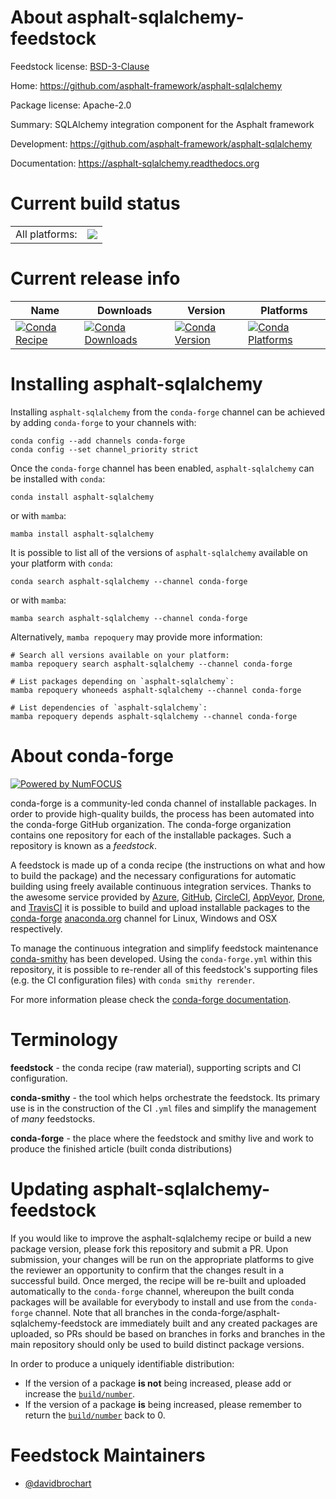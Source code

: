 About asphalt-sqlalchemy-feedstock
==================================

Feedstock license: [BSD-3-Clause](https://github.com/conda-forge/asphalt-sqlalchemy-feedstock/blob/main/LICENSE.txt)

Home: https://github.com/asphalt-framework/asphalt-sqlalchemy

Package license: Apache-2.0

Summary: SQLAlchemy integration component for the Asphalt framework

Development: https://github.com/asphalt-framework/asphalt-sqlalchemy

Documentation: https://asphalt-sqlalchemy.readthedocs.org

Current build status
====================


<table><tr><td>All platforms:</td>
    <td>
      <a href="https://dev.azure.com/conda-forge/feedstock-builds/_build/latest?definitionId=19887&branchName=main">
        <img src="https://dev.azure.com/conda-forge/feedstock-builds/_apis/build/status/asphalt-sqlalchemy-feedstock?branchName=main">
      </a>
    </td>
  </tr>
</table>

Current release info
====================

| Name | Downloads | Version | Platforms |
| --- | --- | --- | --- |
| [![Conda Recipe](https://img.shields.io/badge/recipe-asphalt--sqlalchemy-green.svg)](https://anaconda.org/conda-forge/asphalt-sqlalchemy) | [![Conda Downloads](https://img.shields.io/conda/dn/conda-forge/asphalt-sqlalchemy.svg)](https://anaconda.org/conda-forge/asphalt-sqlalchemy) | [![Conda Version](https://img.shields.io/conda/vn/conda-forge/asphalt-sqlalchemy.svg)](https://anaconda.org/conda-forge/asphalt-sqlalchemy) | [![Conda Platforms](https://img.shields.io/conda/pn/conda-forge/asphalt-sqlalchemy.svg)](https://anaconda.org/conda-forge/asphalt-sqlalchemy) |

Installing asphalt-sqlalchemy
=============================

Installing `asphalt-sqlalchemy` from the `conda-forge` channel can be achieved by adding `conda-forge` to your channels with:

```
conda config --add channels conda-forge
conda config --set channel_priority strict
```

Once the `conda-forge` channel has been enabled, `asphalt-sqlalchemy` can be installed with `conda`:

```
conda install asphalt-sqlalchemy
```

or with `mamba`:

```
mamba install asphalt-sqlalchemy
```

It is possible to list all of the versions of `asphalt-sqlalchemy` available on your platform with `conda`:

```
conda search asphalt-sqlalchemy --channel conda-forge
```

or with `mamba`:

```
mamba search asphalt-sqlalchemy --channel conda-forge
```

Alternatively, `mamba repoquery` may provide more information:

```
# Search all versions available on your platform:
mamba repoquery search asphalt-sqlalchemy --channel conda-forge

# List packages depending on `asphalt-sqlalchemy`:
mamba repoquery whoneeds asphalt-sqlalchemy --channel conda-forge

# List dependencies of `asphalt-sqlalchemy`:
mamba repoquery depends asphalt-sqlalchemy --channel conda-forge
```


About conda-forge
=================

[![Powered by
NumFOCUS](https://img.shields.io/badge/powered%20by-NumFOCUS-orange.svg?style=flat&colorA=E1523D&colorB=007D8A)](https://numfocus.org)

conda-forge is a community-led conda channel of installable packages.
In order to provide high-quality builds, the process has been automated into the
conda-forge GitHub organization. The conda-forge organization contains one repository
for each of the installable packages. Such a repository is known as a *feedstock*.

A feedstock is made up of a conda recipe (the instructions on what and how to build
the package) and the necessary configurations for automatic building using freely
available continuous integration services. Thanks to the awesome service provided by
[Azure](https://azure.microsoft.com/en-us/services/devops/), [GitHub](https://github.com/),
[CircleCI](https://circleci.com/), [AppVeyor](https://www.appveyor.com/),
[Drone](https://cloud.drone.io/welcome), and [TravisCI](https://travis-ci.com/)
it is possible to build and upload installable packages to the
[conda-forge](https://anaconda.org/conda-forge) [anaconda.org](https://anaconda.org/)
channel for Linux, Windows and OSX respectively.

To manage the continuous integration and simplify feedstock maintenance
[conda-smithy](https://github.com/conda-forge/conda-smithy) has been developed.
Using the ``conda-forge.yml`` within this repository, it is possible to re-render all of
this feedstock's supporting files (e.g. the CI configuration files) with ``conda smithy rerender``.

For more information please check the [conda-forge documentation](https://conda-forge.org/docs/).

Terminology
===========

**feedstock** - the conda recipe (raw material), supporting scripts and CI configuration.

**conda-smithy** - the tool which helps orchestrate the feedstock.
                   Its primary use is in the construction of the CI ``.yml`` files
                   and simplify the management of *many* feedstocks.

**conda-forge** - the place where the feedstock and smithy live and work to
                  produce the finished article (built conda distributions)


Updating asphalt-sqlalchemy-feedstock
=====================================

If you would like to improve the asphalt-sqlalchemy recipe or build a new
package version, please fork this repository and submit a PR. Upon submission,
your changes will be run on the appropriate platforms to give the reviewer an
opportunity to confirm that the changes result in a successful build. Once
merged, the recipe will be re-built and uploaded automatically to the
`conda-forge` channel, whereupon the built conda packages will be available for
everybody to install and use from the `conda-forge` channel.
Note that all branches in the conda-forge/asphalt-sqlalchemy-feedstock are
immediately built and any created packages are uploaded, so PRs should be based
on branches in forks and branches in the main repository should only be used to
build distinct package versions.

In order to produce a uniquely identifiable distribution:
 * If the version of a package **is not** being increased, please add or increase
   the [``build/number``](https://docs.conda.io/projects/conda-build/en/latest/resources/define-metadata.html#build-number-and-string).
 * If the version of a package **is** being increased, please remember to return
   the [``build/number``](https://docs.conda.io/projects/conda-build/en/latest/resources/define-metadata.html#build-number-and-string)
   back to 0.

Feedstock Maintainers
=====================

* [@davidbrochart](https://github.com/davidbrochart/)

